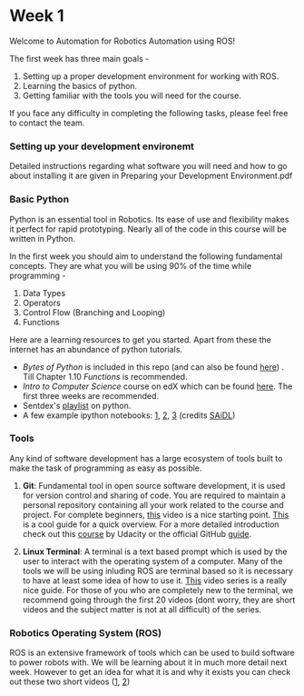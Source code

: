 # Week 1

Welcome to Automation for Robotics Automation using ROS!

The first week has three main goals -
1) Setting up a proper development environment for working with ROS. 
2) Learning the basics of python. 
3) Getting familiar with the tools you will need for the course. 

If you face any difficulty in completing the following tasks, please feel free to contact the team.

### Setting up your development environemt
Detailed instructions regarding what software you will need and how to go about installing it are given in Preparing your Development Environment.pdf

### Basic Python
Python is an essential tool in Robotics. Its ease of use and flexibility makes it perfect for rapid prototyping. Nearly all of the code in this course will be written in Python.

In the first week you should aim to understand the following fundamental concepts. They are what you will be using 90% of the time while programming  -
1. Data Types
2. Operators
3. Control Flow (Branching and Looping)
4. Functions

Here are a learning resources to get you started. Apart from these the internet has an abundance of python tutorials.

- *Bytes of Python* is included in this repo (and can also be found [here](https://python.swaroopch.com/)) . Till Chapter 1.10 *Functions* is recommended.
- *Intro to Computer Science* course on edX which can be found [here](https://www.edx.org/course/cs50s-introduction-to-computer-science). The first three weeks are recommended.
- Sentdex's [playlist](https://www.youtube.com/watch?v=eXBD2bB9-RA&list=PLQVvvaa0QuDeAams7fkdcwOGBpGdHpXln) on python.
- A few example ipython notebooks: [1](https://github.com/SforAiDl/Deep-Learning-TIP/blob/master/Week_1/lesson1_part_1.ipynb), [2](https://github.com/SforAiDl/Deep-Learning-TIP/blob/master/Week_1/lesson1_part_2.ipynb), [3](https://github.com/SforAiDl/Deep-Learning-TIP/blob/master/Week_1/Lesson_2_numpy.ipynb) (credits [SAiDL](https://github.com/SforAiDl/)) 


### Tools
Any kind of software development has a large ecosystem of tools built to make the task of programming as easy as possible. 

1. **Git**: Fundamental tool in open source software development, it is used for version control and sharing of code. You are required to maintain a personal repository containing all your work related to the course and project. For complete beginners, [this](https://www.youtube.com/watch?v=SWYqp7iY_Tc) video is a nice starting point. [This](https://rogerdudler.github.io/git-guide/) is a cool guide for a quick overview. For a more detailed introduction check out this [course](https://www.udacity.com/course/version-control-with-git--ud123) by Udacity or the official GitHub [guide](https://guides.github.com/introduction/git-handbook/).

2. **Linux Terminal**: A terminal is a text based prompt which is used by the user to interact with the operating system of a computer. Many of the tools we will be using inluding ROS are terminal based so it is necessary to have at least some idea of how to use it. [This](https://www.youtube.com/playlist?list=PLS1QulWo1RIb9WVQGJ_vh-RQusbZgO_As) video series is a really nice guide. For those of you who are completely new to the terminal, we recommend going through the first 20 videos (dont worry, they are short videos and the subject matter is not at all difficult) of the series. 


### Robotics Operating System (ROS)
ROS is an extensive framework of  tools which can be used to build software to power robots with. We will be learning about it in much more detail next week. However to get an idea for what it is and why it exists you can check out these two short videos ([1](https://www.youtube.com/watch?v=UL1_Ue4rUWs), [2](https://www.youtube.com/watch?v=Qkm8VtdOds4))
